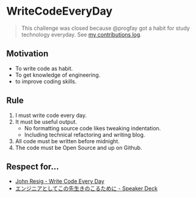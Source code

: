 # WriteCodeEveryDay

> This challenge was closed because @progfay got a habit for study technology everyday.
> See [my contributions log](log/2021-06-09).

## Motivation

- To write code as habit.
- To get knowledge of engineering.
- to improve coding skills.

## Rule

1. I must write code every day.
2. It must be useful output.
	- No formatting source code likes tweaking indentation.
	- Including technical refactoring and writing blog.
3. All code must be written before midnight.
4. The code must be Open Source and up on Github.

## Respect for...

- [John Resig - Write Code Every Day](https://johnresig.com/blog/write-code-every-day)
- [エンジニアとしてこの先生きのこるために - Speaker Deck](https://speakerdeck.com/rtechkouhou/enziniatositekofalsexian-sheng-kifalsekorutameni)
